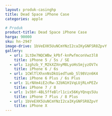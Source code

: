```yaml
---
layout: produk-casinghp
title: Dead Space iPhone Case
categories: apple

# Produk
product-title: Dead Space iPhone Case
harga: 90000
sku: hn-2947
image-drive: 1bVeEXK5UuNCmYNzI2caIKyGNFSR8ZpvY
gallery:
  - url: 1LtDe7NQCWBw_kPbf-knPwfmconVwz3l8
    title: iPhone 5 / 5s / SE
  - url: 1zghzb_Y_M2kXZXnyM8LyoHsSmjyzOV7x
    title: iPhone 6 / 6s
  - url: 1CWlTlXhxnNsDkUiedTumb_Sl98Vzn6K4
    title: iPhone 6 Plus / 6s Plus
  - url: 1LrNXm4iE2cRw-32bN1H1VqLUjRLnPEZv
    title: iPhone 7 / 8
  - url: 1v3bY-4BL5ffeBlrl1cix56KyYQnqs5Uu
    title: iPhone 7 Plus / 8 Plus
  - url: 1bVeEXK5UuNCmYNzI2caIKyGNFSR8ZpvY
    title: iPhone X
---
```

